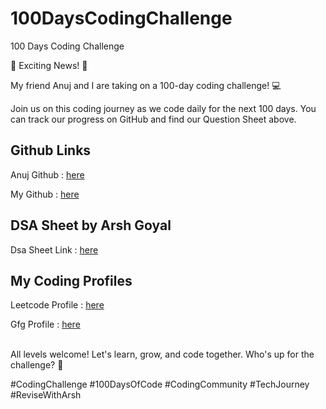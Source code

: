# 100DaysCodingChallenge
100 Days Coding Challenge

🚀 Exciting News! 🚀

My friend Anuj and I are taking on a 100-day coding challenge! 💻

Join us on this coding journey as we code daily for the next 100 days. You can track our progress on GitHub and find our Question Sheet above.

## Github Links
Anuj Github : [here](https://github.com/aasn0119/100daysCodingChallenge)

My Github : [here](https://github.com/subrat29/100DaysCodingChallenge)

## DSA Sheet by Arsh Goyal
Dsa Sheet Link : [here](https://docs.google.com/spreadsheets/d/1r35qSXY6rSAonFbPEKB_KXUvpCIBbVGMp5001MaNb3c/edit#gid=0)

## My Coding Profiles
Leetcode Profile : [here](https://leetcode.com/subrat29/)

Gfg Profile : [here](https://auth.geeksforgeeks.org/user/subrat29) 

<br>
All levels welcome! Let's learn, grow, and code together. Who's up for the challenge? 🙌

#CodingChallenge #100DaysOfCode #CodingCommunity #TechJourney #ReviseWithArsh

